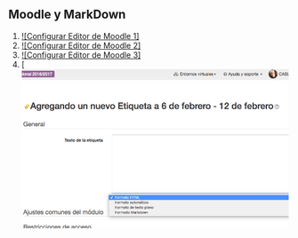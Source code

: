 ## Moodle y MarkDown


1. [![Configurar Editor de Moodle 1]](assets/moodle/configurareditormoodle1.png)
2. [![Configurar Editor de Moodle 2]](assets/moodle/configurareditormoodle2.png)
3. [![Configurar Editor de Moodle 3]](assets/moodle/configurareditormoodle3.png)
3. [![Crear etiqueta en Formato Moodle](assets/moodle/crearetiquetamoodleformatomd.png)
